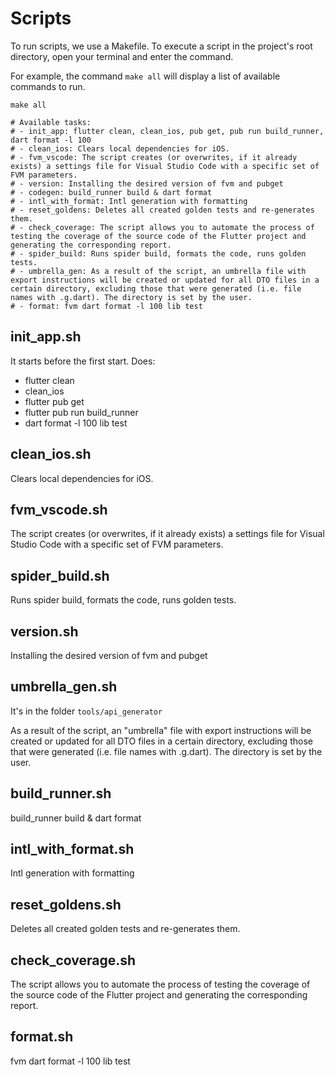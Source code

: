 # Scripts

To run scripts, we use a Makefile. To execute a script in the project's root directory, open your terminal and enter 
the command.

For example, the command `make all` will display a list of available commands to run.

```shell
make all

# Available tasks:
# - init_app: flutter clean, clean_ios, pub get, pub run build_runner, dart format -l 100
# - clean_ios: Clears local dependencies for iOS.
# - fvm_vscode: The script creates (or overwrites, if it already exists) a settings file for Visual Studio Code with a specific set of FVM parameters.
# - version: Installing the desired version of fvm and pubget
# - codegen: build_runner build & dart format
# - intl_with_format: Intl generation with formatting
# - reset_goldens: Deletes all created golden tests and re-generates them.
# - check_coverage: The script allows you to automate the process of testing the coverage of the source code of the Flutter project and generating the corresponding report.
# - spider_build: Runs spider build, formats the code, runs golden tests.
# - umbrella_gen: As a result of the script, an umbrella file with export instructions will be created or updated for all DTO files in a certain directory, excluding those that were generated (i.e. file names with .g.dart). The directory is set by the user.
# - format: fvm dart format -l 100 lib test
```

## init_app.sh

It starts before the first start. Does:
- flutter clean
- clean_ios
- flutter pub get
- flutter pub run build_runner
- dart format -l 100 lib test

## clean_ios.sh

Clears local dependencies for iOS.

## fvm_vscode.sh

The script creates (or overwrites, if it already exists) a settings file for Visual Studio Code with
a specific set of FVM parameters.

## spider_build.sh

Runs spider build, formats the code, runs golden tests.

## version.sh

Installing the desired version of fvm and pubget

## umbrella_gen.sh

It's in the folder `tools/api_generator`

As a result of the script, an "umbrella" file with export instructions will be created or updated
for all DTO files in a certain directory, excluding those that were generated
(i.e. file names with .g.dart). The directory is set by the user.

## build_runner.sh

build_runner build & dart format

## intl_with_format.sh

Intl generation with formatting

## reset_goldens.sh

Deletes all created golden tests and re-generates them.

## check_coverage.sh

The script allows you to automate the process of testing the coverage of the source code of the Flutter project
and generating the corresponding report.

## format.sh

fvm dart format -l 100 lib test
